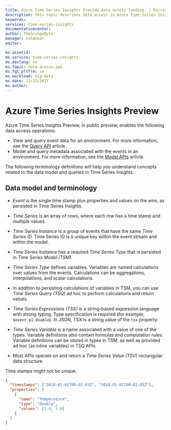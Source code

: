 ```yaml
---
title: Azure Time Series Insights Preview data access landing  | Microsoft Docs
description: This topic describes data access in Azure Time Series Insights Preview
keywords:
services: time-series-insights
documentationcenter:
author: TheGrungeByte
manager: cshankar
editor: 

ms.assetid:
ms.service: time-series-insights
ms.devlang: na
ms.topic: data-acesss-api
ms.tgt_pltfrm: na
ms.workload: big-data
ms.date: 11/13/2017
ms.author: 
---
```


# Azure Time Series Insights Preview

Azure Time Series Insights Preview, in public preview, enables the following data access operations:
* View and query event data for an environment. For more information, see the [Query API](preview-query.md) article.
* Model and query metadata associated with the events in an environment. For more information, see the [Model APIs](preview-model.md) article.

The following terminology definitions will help you understand concepts related to the data model and queries in Time Series Insights.

## Data model and terminology

- *Event* is the single time stamp plus properties and values on the wire, as persisted in Time Series Insights.

- *Time Series* is an array of rows, where each row has a time stamp and multiple values.

- *Time Series Instance* is a group of events that have the same *Time Series ID*. Time Series ID is a unique key within the event stream and within the model.

- *Time Series Instance* has a required *Time Series Type* that is persisted in *Time Series Model (TSM)*.

- *Time Series Type* defines variables. Variables are named calculations over values from the events. Calculations can be aggregations, interpolations, and scalar calculations.

- In addition to persisting calculations of variables in TSM, you can use *Time Series Query (TSQ)* ad hoc to perform calculations and return values.

- *Time Series Expressions (TSX)* is a string-based expression language with strong typing. Type specification is required (for example, `$event.p1.Double`). In JSON, TSX is a string value of the `tsx` property.

- *Time Series Variable* is a name associated with a value of one of the types. Variable definitions also contain formulas and computation rules. Variable definitions can be stored in types in TSM, as well as provided ad hoc (as inline variables) in TSQ APIs.

- Most APIs operate on and return a *Time Series Value (TSV)* rectangular data structure.

Time stamps might not be unique.

```json
{
  "timestamps": ["2018-01-01T00:02:03Z", "2018-01-01T00:02:03Z"],
  "properties": [
    {
      "name": "Temperature",
      "type": "Double",
      "values": [1.0, 2.0]
    }
  ]
}

```
